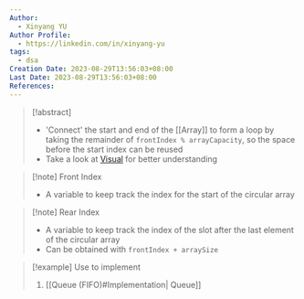```yaml
---
Author:
  - Xinyang YU
Author Profile:
  - https://linkedin.com/in/xinyang-yu
tags:
  - dsa
Creation Date: 2023-08-29T13:56:03+08:00
Last Date: 2023-08-29T13:56:03+08:00
References:
---
```


>[!abstract] 
>- 'Connect' the start and end of the [[Array]] to form a loop by taking the remainder of ``frontIndex % arrayCapacity``, so the space before the start index can be reused
>- Take a look at [Visual](https://www.hello-algo.com/chapter_stack_and_queue/queue/#2) for better understanding

>[!note] Front Index
>- A variable to keep track the index for the start of the circular array

>[!note] Rear Index
>- A variable to keep track the index of the slot after the last element of the circular array
>- Can be obtained with ``frontIndex + arraySize``

>[!example] Use to implement
>1. [[Queue (FIFO)#Implementation| Queue]]